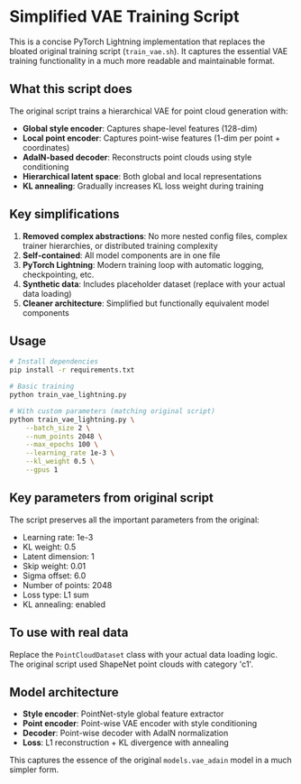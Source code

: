 # Simplified VAE Training Script

This is a concise PyTorch Lightning implementation that replaces the bloated original training script (`train_vae.sh`). It captures the essential VAE training functionality in a much more readable and maintainable format.

## What this script does

The original script trains a hierarchical VAE for point cloud generation with:
- **Global style encoder**: Captures shape-level features (128-dim)
- **Local point encoder**: Captures point-wise features (1-dim per point + coordinates) 
- **AdaIN-based decoder**: Reconstructs point clouds using style conditioning
- **Hierarchical latent space**: Both global and local representations
- **KL annealing**: Gradually increases KL loss weight during training

## Key simplifications

1. **Removed complex abstractions**: No more nested config files, complex trainer hierarchies, or distributed training complexity
2. **Self-contained**: All model components are in one file
3. **PyTorch Lightning**: Modern training loop with automatic logging, checkpointing, etc.
4. **Synthetic data**: Includes placeholder dataset (replace with your actual data loading)
5. **Cleaner architecture**: Simplified but functionally equivalent model components

## Usage

```bash
# Install dependencies
pip install -r requirements.txt

# Basic training
python train_vae_lightning.py

# With custom parameters (matching original script)
python train_vae_lightning.py \
    --batch_size 2 \
    --num_points 2048 \
    --max_epochs 100 \
    --learning_rate 1e-3 \
    --kl_weight 0.5 \
    --gpus 1
```

## Key parameters from original script

The script preserves all the important parameters from the original:
- Learning rate: 1e-3
- KL weight: 0.5  
- Latent dimension: 1
- Skip weight: 0.01
- Sigma offset: 6.0
- Number of points: 2048
- Loss type: L1 sum
- KL annealing: enabled

## To use with real data

Replace the `PointCloudDataset` class with your actual data loading logic. The original script used ShapeNet point clouds with category 'c1'.

## Model architecture

- **Style encoder**: PointNet-style global feature extractor
- **Point encoder**: Point-wise VAE encoder with style conditioning  
- **Decoder**: Point-wise decoder with AdaIN normalization
- **Loss**: L1 reconstruction + KL divergence with annealing

This captures the essence of the original `models.vae_adain` model in a much simpler form.
